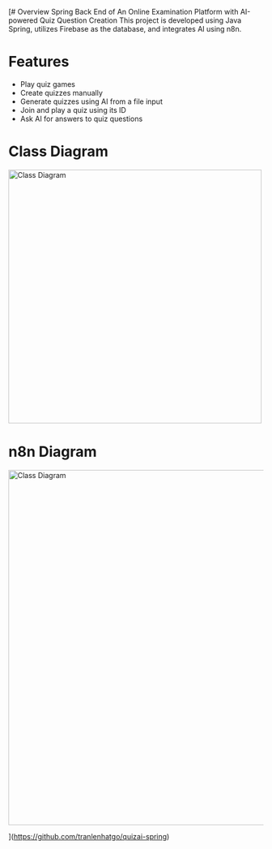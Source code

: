 [# Overview
Spring Back End of An Online Examination Platform with AI-powered Quiz Question Creation
This project is developed using Java Spring, utilizes Firebase as the database, and integrates AI using n8n.
# Features
- Play quiz games
- Create quizzes manually
- Generate quizzes using AI from a file input
- Join and play a quiz using its ID
- Ask AI for answers to quiz questions
# Class Diagram
<img src="https://github.com/user-attachments/assets/49ebf169-894e-4444-97af-90a521630265" alt="Class Diagram" width="500"/>

# n8n Diagram
<img src="https://github.com/user-attachments/assets/6fa8512a-9743-4e2f-a6c8-725268de7d80" alt="Class Diagram" width="700"/>

](https://github.com/tranlenhatgo/quizai-spring)
